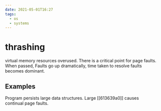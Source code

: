 ```yaml
---
date: 2021-05-01T16:27
tags: 
  - os
  - systems
---
```


# thrashing

virtual memory resources overused. There is a critical point for page faults. When passed, Faults go up dramatically, time taken to resolve faults becomes dominant.

## Examples

Program persists large data structures. Large [[613639a0]] causes continual page faults.
